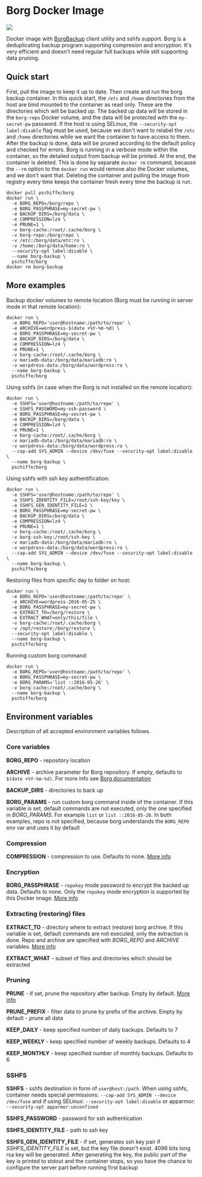 # Borg Docker Image

[![](https://images.microbadger.com/badges/image/pschiffe/borg.svg)](http://microbadger.com/images/pschiffe/borg "Get your own image badge on microbadger.com")

Docker image with [BorgBackup](https://borgbackup.readthedocs.io/en/stable/) client utility and sshfs support. Borg is a deduplicating backup program supporting compresion and encryption. It's very efficient and doesn't need regular full backups while still supporting data pruning.

## Quick start

First, pull the image to keep it up to date. Then create and run the borg backup container. In this quick start, the `/etc` and `/home` directories from the host are bind mounted to the container as read only. These are the directories which will be backed up. The backed up data will be stored in the `borg-repo` Docker volume, and the data will be protected with the `my-secret-pw` password. If the host is using SELinux, the `--security-opt label:disable` flag must be used, because we don't want to relabel the `/etc` and `/home` directories while we want the container to have access to them. After the backup is done, data will be pruned according to the default policy and checked for errors. Borg is running in a verbose mode within the container, so the detailed output from backup will be printed. At the end, the container is deleted. This is done by separate `docker rm` command, because the `--rm` option to the `docker run` would remove also the Docker volumes, and we don't want that. Deleting the container and pulling the image from registry every time keeps the container fresh every time the backup is run.
```
docker pull pschiffe/borg
docker run \
  -e BORG_REPO=/borg/repo \
  -e BORG_PASSPHRASE=my-secret-pw \
  -e BACKUP_DIRS=/borg/data \
  -e COMPRESSION=lz4 \
  -e PRUNE=1 \
  -v borg-cache:/root/.cache/borg \
  -v borg-repo:/borg/repo \
  -v /etc:/borg/data/etc:ro \
  -v /home:/borg/data/home:ro \
  --security-opt label:disable \
  --name borg-backup \
  pschiffe/borg
docker rm borg-backup
```

## More examples

Backup docker volumes to remote location (Borg must be running in server mode in that remote location):
```
docker run \
  -e BORG_REPO='user@hostname:/path/to/repo' \
  -e ARCHIVE=wordpress-$(date +%Y-%m-%d) \
  -e BORG_PASSPHRASE=my-secret-pw \
  -e BACKUP_DIRS=/borg/data \
  -e COMPRESSION=lz4 \
  -e PRUNE=1 \
  -v borg-cache:/root/.cache/borg \
  -v mariadb-data:/borg/data/mariadb:ro \
  -v worpdress-data:/borg/data/wordpress:ro \
  --name borg-backup \
  pschiffe/borg
```

Using sshfs (in case when the Borg is not installed on the remote location):
```
docker run \
  -e SSHFS='user@hostname:/path/to/repo' \
  -e SSHFS_PASSWORD=my-ssh-password \
  -e BORG_PASSPHRASE=my-secret-pw \
  -e BACKUP_DIRS=/borg/data \
  -e COMPRESSION=lz4 \
  -e PRUNE=1 \
  -v borg-cache:/root/.cache/borg \
  -v mariadb-data:/borg/data/mariadb:ro \
  -v worpdress-data:/borg/data/wordpress:ro \
  --cap-add SYS_ADMIN --device /dev/fuse --security-opt label:disable \
  --name borg-backup \
  pschiffe/borg
```

Using sshfs with ssh key authentification:
```
docker run \
  -e SSHFS='user@hostname:/path/to/repo' \
  -e SSHFS_IDENTITY_FILE=/root/ssh-key/key \
  -e SSHFS_GEN_IDENTITY_FILE=1 \
  -e BORG_PASSPHRASE=my-secret-pw \
  -e BACKUP_DIRS=/borg/data \
  -e COMPRESSION=lz4 \
  -e PRUNE=1 \
  -v borg-cache:/root/.cache/borg \
  -v borg-ssh-key:/root/ssh-key \
  -v mariadb-data:/borg/data/mariadb:ro \
  -v worpdress-data:/borg/data/wordpress:ro \
  --cap-add SYS_ADMIN --device /dev/fuse --security-opt label:disable \
  --name borg-backup \
  pschiffe/borg
```

Restoring files from specific day to folder on host:
```
docker run \
  -e BORG_REPO='user@hostname:/path/to/repo' \
  -e ARCHIVE=wordpress-2016-05-25 \
  -e BORG_PASSPHRASE=my-secret-pw \
  -e EXTRACT_TO=/borg/restore \
  -e EXTRACT_WHAT=only/this/file \
  -v borg-cache:/root/.cache/borg \
  -v /opt/restore:/borg/restore \
  --security-opt label:disable \
  --name borg-backup \
  pschiffe/borg
```

Running custom borg command:
```
docker run \
  -e BORG_REPO='user@hostname:/path/to/repo' \
  -e BORG_PASSPHRASE=my-secret-pw \
  -e BORG_PARAMS='list ::2016-05-26' \
  -v borg-cache:/root/.cache/borg \
  --name borg-backup \
  pschiffe/borg
```

## Environment variables

Description of all accepted environment variables follows.

### Core variables

**BORG_REPO** - repository location

**ARCHIVE** - archive parameter for Borg repository. If empty, defaults to `$(date +%Y-%m-%d)`. For more info see [Borg documentation](https://borgbackup.readthedocs.io/en/stable/usage.html)

**BACKUP_DIRS** - directories to back up

**BORG_PARAMS** - run custom borg command inside of the container. If this variable is set, default commands are not executed, only the one specified in *BORG_PARAMS*. For example `list` or `list ::2016-05-26`. In both examples, repo is not specified, because borg understands the `BORG_REPO` env var and uses it by default

### Compression

**COMPRESSION** - compression to use. Defaults to none. [More info](https://borgbackup.readthedocs.io/en/stable/usage.html#borg-create)

### Encryption

**BORG_PASSPHRASE** - `repokey` mode password to encrypt the backed up data. Defaults to none. Only the `repokey` mode encryption is supported by this Docker image. [More info](https://borgbackup.readthedocs.io/en/stable/usage.html#borg-init)

### Extracting (restoring) files

**EXTRACT_TO** - directory where to extract (restore) borg archive. If this variable is set, default commands are not executed, only the extraction is done. Repo and archive are specified with *BORG_REPO* and *ARCHIVE* variables. [More info](https://borgbackup.readthedocs.io/en/stable/usage.html#borg-extract)

**EXTRACT_WHAT** - subset of files and directories which should be extracted

### Pruning

**PRUNE** - if set, prune the repository after backup. Empty by default. [More info](https://borgbackup.readthedocs.io/en/stable/usage.html#borg-prune)

**PRUNE_PREFIX** - filter data to prune by prefix of the archive. Empty by default - prune all data

**KEEP_DAILY** - keep specified number of daily backups. Defaults to 7

**KEEP_WEEKLY** - keep specified number of weekly backups. Defaults to 4

**KEEP_MONTHLY** - keep specified number of monthly backups. Defaults to 6

### SSHFS

**SSHFS** - sshfs destination in form of `user@host:/path`. When using sshfs, container needs special permissions: `--cap-add SYS_ADMIN --device /dev/fuse` and if using SELinux: `--security-opt label:disable` or apparmor: `--security-opt apparmor:unconfined`

**SSHFS_PASSWORD** - password for ssh authentication

**SSHFS_IDENTITY_FILE** - path to ssh key

**SSHFS_GEN_IDENTITY_FILE** - if set, generates ssh key pair if *SSHFS_IDENTITY_FILE* is set, but the key file doesn't exist. 4096 bits long rsa key will be generated. After generating the key, the public part of the key is printed to stdout and the container stops, so you have the chance to configure the server part before running first backup

